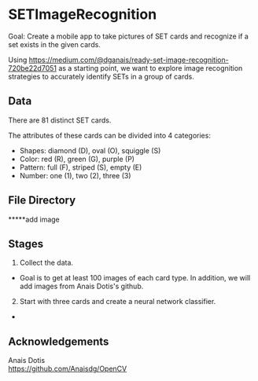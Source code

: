 # SETImageRecognition
Goal: Create a mobile app to take pictures of SET cards and recognize if a set exists in the given cards.

Using https://medium.com/@dganais/ready-set-image-recognition-720be22d7051 as a starting point, we want to
explore image recognition strategies to accurately identify SETs in a group of cards.

## Data

There are 81 distinct SET cards. 

The attributes of these cards can be divided into 4 categories:

 * Shapes: diamond (D), oval (O), squiggle (S)
 * Color: red (R), green (G), purple (P)
 * Pattern: full (F), striped (S), empty (E)
 * Number: one (1), two (2), three (3)
 
 ## File Directory
 
 
 *****add image
 
 ## Stages
 
 1. Collect the data.
  - Goal is to get at least 100 images of each card type. In addition, we will add images from Anais Dotis's github. 
 2. Start with three cards and create a neural network classifier.
  - 
 
 ## Acknowledgements
Anais Dotis  
https://github.com/Anaisdg/OpenCV
 

